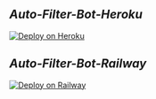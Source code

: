 ## ***Auto-Filter-Bot-Heroku*** 
[![Deploy on Heroku](https://www.herokucdn.com/deploy/button.svg)]([https://heroku.com/deploy](https://dashboard.heroku.com/new?template=https://github.com/Tamilupdates/Auto-Filter-Bot-Heroku))


## ***Auto-Filter-Bot-Railway***
[![Deploy on Railway](https://railway.app/button.svg)](https://railway.app/template/)
